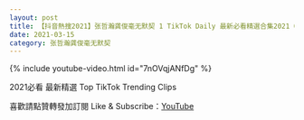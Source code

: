 ```yaml
---
layout: post
title: 【抖音熱搜2021】张哲瀚龚俊毫无默契 1 TikTok Daily 最新必看精選合集2021 03 15
date: 2021-03-15
category: 张哲瀚龚俊毫无默契
---
```


{% include youtube-video.html id="7nOVqjANfDg" %}

2021必看 最新精選 Top TikTok Trending Clips

喜歡請點贊轉發加訂閱 Like & Subscribe：[YouTube](https://www.youtube.com/channel/UCAoR7VcanIPd04uEq_GIylA/videos)

